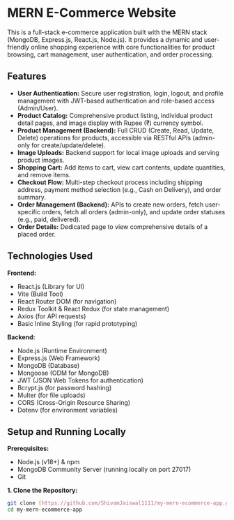 # MERN E-Commerce Website

This is a full-stack e-commerce application built with the MERN stack (MongoDB, Express.js, React.js, Node.js). It provides a dynamic and user-friendly online shopping experience with core functionalities for product browsing, cart management, user authentication, and order processing.

## Features

-   **User Authentication:** Secure user registration, login, logout, and profile management with JWT-based authentication and role-based access (Admin/User).
-   **Product Catalog:** Comprehensive product listing, individual product detail pages, and image display with Rupee (₹) currency symbol.
-   **Product Management (Backend):** Full CRUD (Create, Read, Update, Delete) operations for products, accessible via RESTful APIs (admin-only for create/update/delete).
-   **Image Uploads:** Backend support for local image uploads and serving product images.
-   **Shopping Cart:** Add items to cart, view cart contents, update quantities, and remove items.
-   **Checkout Flow:** Multi-step checkout process including shipping address, payment method selection (e.g., Cash on Delivery), and order summary.
-   **Order Management (Backend):** APIs to create new orders, fetch user-specific orders, fetch all orders (admin-only), and update order statuses (e.g., paid, delivered).
-   **Order Details:** Dedicated page to view comprehensive details of a placed order.

## Technologies Used

**Frontend:**
-   React.js (Library for UI)
-   Vite (Build Tool)
-   React Router DOM (for navigation)
-   Redux Toolkit & React Redux (for state management)
-   Axios (for API requests)
-   Basic Inline Styling (for rapid prototyping)

**Backend:**
-   Node.js (Runtime Environment)
-   Express.js (Web Framework)
-   MongoDB (Database)
-   Mongoose (ODM for MongoDB)
-   JWT (JSON Web Tokens for authentication)
-   Bcrypt.js (for password hashing)
-   Multer (for file uploads)
-   CORS (Cross-Origin Resource Sharing)
-   Dotenv (for environment variables)

## Setup and Running Locally

**Prerequisites:**
-   Node.js (v18+) & npm
-   MongoDB Community Server (running locally on port 27017)
-   Git

**1. Clone the Repository:**
```bash
git clone [https://github.com/ShivamJaiswal1111/my-mern-ecommerce-app.git](https://github.com/ShivamJaiswal1111/my-mern-ecommerce-app.git)
cd my-mern-ecommerce-app